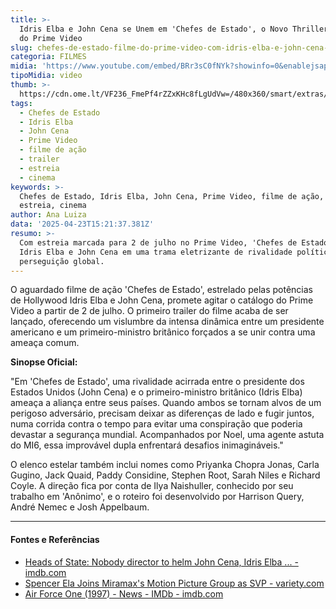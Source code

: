 ```yaml
---
title: >-
  Idris Elba e John Cena se Unem em 'Chefes de Estado', o Novo Thriller de Ação
  do Prime Video
slug: chefes-de-estado-filme-do-prime-video-com-idris-elba-e-john-cena-ganha-trailer
categoria: FILMES
midia: 'https://www.youtube.com/embed/BRr3sC0fNYk?showinfo=0&enablejsapi=1'
tipoMidia: video
thumb: >-
  https://cdn.ome.lt/VF236_FmePf4rZZxKHc8fLgUdVw=/480x360/smart/extras/conteudos/omelete_THUMB_-_2025-04-23T120356.550.png
tags:
  - Chefes de Estado
  - Idris Elba
  - John Cena
  - Prime Video
  - filme de ação
  - trailer
  - estreia
  - cinema
keywords: >-
  Chefes de Estado, Idris Elba, John Cena, Prime Video, filme de ação, trailer,
  estreia, cinema
author: Ana Luiza
data: '2025-04-23T15:21:37.381Z'
resumo: >-
  Com estreia marcada para 2 de julho no Prime Video, 'Chefes de Estado' traz
  Idris Elba e John Cena em uma trama eletrizante de rivalidade política e
  perseguição global.
---
```


O aguardado filme de ação 'Chefes de Estado', estrelado pelas potências de Hollywood Idris Elba e John Cena, promete agitar o catálogo do Prime Video a partir de 2 de julho. O primeiro trailer do filme acaba de ser lançado, oferecendo um vislumbre da intensa dinâmica entre um presidente americano e um primeiro-ministro britânico forçados a se unir contra uma ameaça comum.

**Sinopse Oficial:**

"Em 'Chefes de Estado', uma rivalidade acirrada entre o presidente dos Estados Unidos (John Cena) e o primeiro-ministro britânico (Idris Elba) ameaça a aliança entre seus países. Quando ambos se tornam alvos de um perigoso adversário, precisam deixar as diferenças de lado e fugir juntos, numa corrida contra o tempo para evitar uma conspiração que poderia devastar a segurança mundial. Acompanhados por Noel, uma agente astuta do MI6, essa improvável dupla enfrentará desafios inimagináveis."

O elenco estelar também inclui nomes como Priyanka Chopra Jonas, Carla Gugino, Jack Quaid, Paddy Considine, Stephen Root, Sarah Niles e Richard Coyle. A direção fica por conta de Ilya Naishuller, conhecido por seu trabalho em 'Anônimo', e o roteiro foi desenvolvido por Harrison Query, André Nemec e Josh Appelbaum.

---

#### Fontes e Referências

- [Heads of State: Nobody director to helm John Cena, Idris Elba ... - imdb.com](https://www.imdb.com/news/ni63808602/)
- [Spencer Ela Joins Miramax's Motion Picture Group as SVP - variety.com](https://variety.com/2024/film/news/spencer-ela-miramax-motion-picture-group-senior-vice-president-hire-1236088491/)
- [Air Force One (1997) - News - IMDb - imdb.com](https://www.imdb.com/title/tt0118571/news/)

